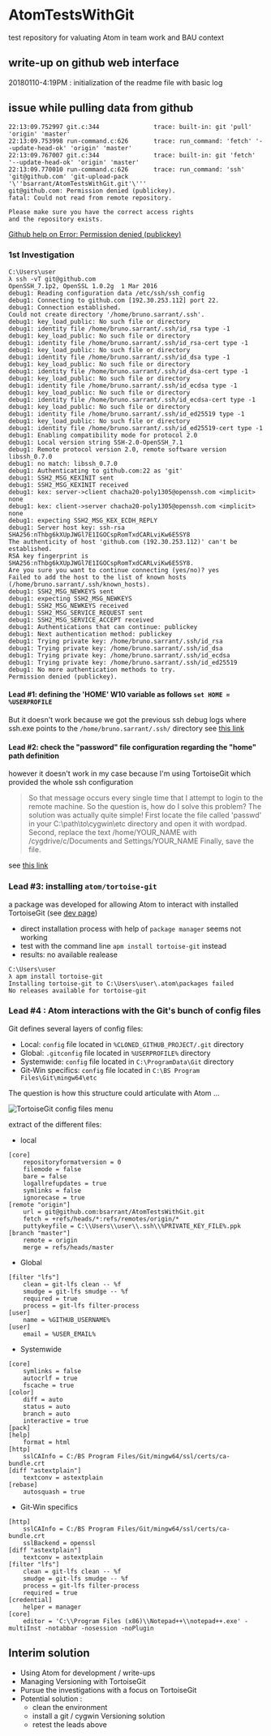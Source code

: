 # AtomTestsWithGit
test repository for valuating Atom in team work and BAU context

## write-up on github web interface
20180110-4:19PM : initialization of the readme file with basic log

## issue while pulling data from github

```
22:13:09.752997 git.c:344               trace: built-in: git 'pull' 'origin' 'master'
22:13:09.753998 run-command.c:626       trace: run_command: 'fetch' '--update-head-ok' 'origin' 'master'
22:13:09.767007 git.c:344               trace: built-in: git 'fetch' '--update-head-ok' 'origin' 'master'
22:13:09.770010 run-command.c:626       trace: run_command: 'ssh' 'git@github.com' 'git-upload-pack '\''bsarrant/AtomTestsWithGit.git'\'''
git@github.com: Permission denied (publickey).
fatal: Could not read from remote repository.

Please make sure you have the correct access rights
and the repository exists.
```

[Github help on Error: Permission denied (publickey)](https://help.github.com/articles/error-permission-denied-publickey/)

### 1st Investigation

```
C:\Users\user
λ ssh -vT git@github.com
OpenSSH_7.1p2, OpenSSL 1.0.2g  1 Mar 2016
debug1: Reading configuration data /etc/ssh/ssh_config
debug1: Connecting to github.com [192.30.253.112] port 22.
debug1: Connection established.
Could not create directory '/home/bruno.sarrant/.ssh'.
debug1: key_load_public: No such file or directory
debug1: identity file /home/bruno.sarrant/.ssh/id_rsa type -1
debug1: key_load_public: No such file or directory
debug1: identity file /home/bruno.sarrant/.ssh/id_rsa-cert type -1
debug1: key_load_public: No such file or directory
debug1: identity file /home/bruno.sarrant/.ssh/id_dsa type -1
debug1: key_load_public: No such file or directory
debug1: identity file /home/bruno.sarrant/.ssh/id_dsa-cert type -1
debug1: key_load_public: No such file or directory
debug1: identity file /home/bruno.sarrant/.ssh/id_ecdsa type -1
debug1: key_load_public: No such file or directory
debug1: identity file /home/bruno.sarrant/.ssh/id_ecdsa-cert type -1
debug1: key_load_public: No such file or directory
debug1: identity file /home/bruno.sarrant/.ssh/id_ed25519 type -1
debug1: key_load_public: No such file or directory
debug1: identity file /home/bruno.sarrant/.ssh/id_ed25519-cert type -1
debug1: Enabling compatibility mode for protocol 2.0
debug1: Local version string SSH-2.0-OpenSSH_7.1
debug1: Remote protocol version 2.0, remote software version libssh_0.7.0
debug1: no match: libssh_0.7.0
debug1: Authenticating to github.com:22 as 'git'
debug1: SSH2_MSG_KEXINIT sent
debug1: SSH2_MSG_KEXINIT received
debug1: kex: server->client chacha20-poly1305@openssh.com <implicit> none
debug1: kex: client->server chacha20-poly1305@openssh.com <implicit> none
debug1: expecting SSH2_MSG_KEX_ECDH_REPLY
debug1: Server host key: ssh-rsa SHA256:nThbg6kXUpJWGl7E1IGOCspRomTxdCARLviKw6E5SY8
The authenticity of host 'github.com (192.30.253.112)' can't be established.
RSA key fingerprint is SHA256:nThbg6kXUpJWGl7E1IGOCspRomTxdCARLviKw6E5SY8.
Are you sure you want to continue connecting (yes/no)? yes
Failed to add the host to the list of known hosts (/home/bruno.sarrant/.ssh/known_hosts).
debug1: SSH2_MSG_NEWKEYS sent
debug1: expecting SSH2_MSG_NEWKEYS
debug1: SSH2_MSG_NEWKEYS received
debug1: SSH2_MSG_SERVICE_REQUEST sent
debug1: SSH2_MSG_SERVICE_ACCEPT received
debug1: Authentications that can continue: publickey
debug1: Next authentication method: publickey
debug1: Trying private key: /home/bruno.sarrant/.ssh/id_rsa
debug1: Trying private key: /home/bruno.sarrant/.ssh/id_dsa
debug1: Trying private key: /home/bruno.sarrant/.ssh/id_ecdsa
debug1: Trying private key: /home/bruno.sarrant/.ssh/id_ed25519
debug1: No more authentication methods to try.
Permission denied (publickey).
```

#### Lead #1: defining the 'HOME' W10 variable as follows `set HOME = %USERPROFILE`
But it doesn't work because we got the previous ssh debug logs where ssh.exe points to the `/home/bruno.sarrant/.ssh/` directory
see [this link ](https://superuser.com/questions/735801/ssh-could-not-create-directory-home-username-ssh)

#### Lead #2: check the "password" file configuration regarding the "home" path definition
however it doesn't work in my case because I'm using TortoiseGit which provided the whole ssh configuration
> So that message occurs every single time that I attempt to login to the remote machine.
> So the question is, how do I solve this problem? The solution was actually quite simple!
> First locate the file called 'passwd' in your C:\path\to\cygwin\etc directory and open it with wordpad.
> Second, replace the text
> /home/YOUR_NAME
> with
> /cygdrive/c/Documents and Settings/YOUR_NAME
> Finally, save the file.

see [this link](https://ekawas.blogspot.fr/2007/03/solving-pesky-ssh-issues-in-cygwin.html)

### Lead #3: installing `atom/tortoise-git`
a package was developed for allowing Atom to interact with installed TortoiseGit
(see [dev page](https://github.com/beckenrode/tortoise-git))
* direct installation process with help of `package manager` seems not working
* test with the command line `apm install tortoise-git` instead
* results: no available realease
```
C:\Users\user
λ apm install tortoise-git
Installing tortoise-git to C:\Users\user\.atom\packages failed
No releases available for tortoise-git
```

### Lead #4 : Atom interactions with the Git's bunch of config files
Git defines several layers of config files:
* Local:  `config` file located in `%CLONED_GITHUB_PROJECT/.git` directory
* Global: `.gitconfig` file located in `%USERPROFILE%` directory
* Systemwide: `config` file located in `C:\ProgramData\Git` directory
* Git-Win specifics: `config` file located in `C:\BS Program Files\Git\mingw64\etc`

The question is how this structure could articulate with Atom ...

![TortoiseGit config files menu](images/01_TortoiseConfigFilesMenu.PNG)

extract of the different files:
* local
```
[core]
	repositoryformatversion = 0
	filemode = false
	bare = false
	logallrefupdates = true
	symlinks = false
	ignorecase = true
[remote "origin"]
	url = git@github.com:bsarrant/AtomTestsWithGit.git
	fetch = +refs/heads/*:refs/remotes/origin/*
	puttykeyfile = C:\\Users\\user\\.ssh\\%PRIVATE_KEY_FILE%.ppk
[branch "master"]
	remote = origin
	merge = refs/heads/master

```
* Global
```
[filter "lfs"]
	clean = git-lfs clean -- %f
	smudge = git-lfs smudge -- %f
	required = true
	process = git-lfs filter-process
[user]
	name = %GITHUB_USERNAME%
[user]
	email = %USER_EMAIL%

```
* Systemwide
```
[core]
	symlinks = false
	autocrlf = true
	fscache = true
[color]
	diff = auto
	status = auto
	branch = auto
	interactive = true
[pack]
[help]
	format = html
[http]
	sslCAInfo = C:/BS Program Files/Git/mingw64/ssl/certs/ca-bundle.crt
[diff "astextplain"]
	textconv = astextplain
[rebase]
	autosquash = true

```
* Git-Win specifics
```
[http]
	sslCAInfo = C:/BS Program Files/Git/mingw64/ssl/certs/ca-bundle.crt
	sslBackend = openssl
[diff "astextplain"]
	textconv = astextplain
[filter "lfs"]
	clean = git-lfs clean -- %f
	smudge = git-lfs smudge -- %f
	process = git-lfs filter-process
	required = true
[credential]
	helper = manager
[core]
	editor = 'C:\\Program Files (x86)\\Notepad++\\notepad++.exe' -multiInst -notabbar -nosession -noPlugin

```

## Interim solution
* Using Atom for development / write-ups
* Managing Versioning with TortoiseGit
* Pursue the investigations with a focus on TortoiseGit
* Potential solution :
  - clean the environment
  - install a git / cygwin Versioning solution
  - retest the leads above
